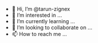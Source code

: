 - 👋 Hi, I’m @tarun-zignex
- 👀 I’m interested in ...
- 🌱 I’m currently learning ...
- 💞️ I’m looking to collaborate on ...
- 📫 How to reach me ...

<!---
tarun-zignex/tarun-zignex is a ✨ special ✨ repository because its `README.md` (this file) appears on your GitHub profile.
You can click the Preview link to take a look at your changes.
--->
